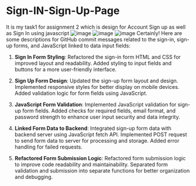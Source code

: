 # Sign-IN-Sign-Up-Page
It is my task1 for assignment 2  which is design for Account Sign up as well as Sign In using javascript
![image](https://github.com/Waqas56jb/Sign-IN-Sign-Up-Page/assets/156122615/06806e3e-65b5-482d-acf1-5abcf1fca14a)
![image](https://github.com/Waqas56jb/Sign-IN-Sign-Up-Page/assets/156122615/65f3648e-508f-49c0-bd7b-46df4b2471b1)
![image](https://github.com/Waqas56jb/Sign-IN-Sign-Up-Page/assets/156122615/fd4de51c-b9b1-4020-86be-af68d72be326)
Certainly! Here are some descriptions for GitHub commit messages related to the sign-in, sign-up forms, and JavaScript linked to data input fields:

1. **Sign In Form Styling**: Refactored the sign-in form HTML and CSS for improved layout and readability. Added styling to input fields and buttons for a more user-friendly interface.

2. **Sign Up Form Design**: Updated the sign-up form layout and design. Implemented responsive styles for better display on mobile devices. Added validation logic for form fields using JavaScript.

3. **JavaScript Form Validation**: Implemented JavaScript validation for sign-up form fields. Added checks for required fields, email format, and password strength to enhance user input security and data integrity.

4. **Linked Form Data to Backend**: Integrated sign-up form data with backend server using JavaScript fetch API. Implemented POST request to send form data to server for processing and storage. Added error handling for failed requests.

5. **Refactored Form Submission Logic**: Refactored form submission logic to improve code readability and maintainability. Separated form validation and submission into separate functions for better organization and debugging.
 
